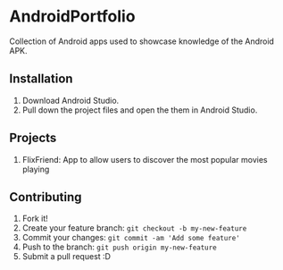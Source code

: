 # AndroidPortfolio

Collection of Android apps used to showcase knowledge of the Android APK.

## Installation

1. Download Android Studio.
2. Pull down the project files and open the them in Android Studio.

## Projects

1. FlixFriend:        App to allow users to discover the most popular movies playing	

## Contributing

1. Fork it!
2. Create your feature branch: `git checkout -b my-new-feature`
3. Commit your changes: `git commit -am 'Add some feature'`
4. Push to the branch: `git push origin my-new-feature`
5. Submit a pull request :D
